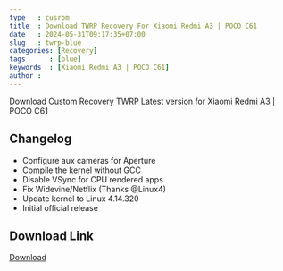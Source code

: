 ```yaml
---
type   : cusrom
title  : Download TWRP Recovery For Xiaomi Redmi A3 | POCO C61
date   : 2024-05-31T09:17:35+07:00
slug   : twrp-blue
categories: [Recovery]
tags      : [blue]
keywords  : [Xiaomi Redmi A3 | POCO C61]
author :
---
```


Download Custom Recovery TWRP Latest version for Xiaomi Redmi A3 | POCO C61

## Changelog
- Configure aux cameras for Aperture
- Compile the kernel without GCC
- Disable VSync for CPU rendered apps
- Fix Widevine/Netflix (Thanks @Linux4)
- Update kernel to Linux 4.14.320
- Initial official release

## Download Link
[Download](/)

